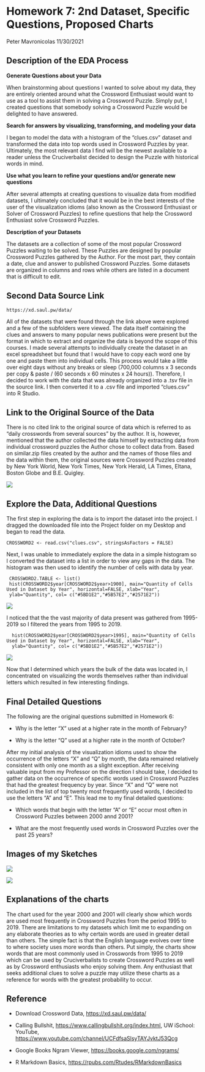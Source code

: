 Homework 7: 2nd Dataset, Specific Questions, Proposed Charts
================
Peter Mavronicolas
11/30/2021

## Description of the EDA Process

**Generate Questions about your Data**

When brainstorming about questions I wanted to solve about my data, they
are entirely oriented around what the Crossword Enthusiast would want to
use as a tool to assist them in solving a Crossword Puzzle. Simply put,
I created questions that somebody solving a Crossword Puzzle would be
delighted to have answered.

**Search for answers by visualizing, transforming, and modeling your
data**

I began to model the data with a histogram of the “clues.csv” dataset
and transformed the data into top words used in Crossword Puzzles by
year. Ultimately, the most relevant data I find will be the newest
available to a reader unless the Cruciverbalist decided to design the
Puzzle with historical words in mind.

**Use what you learn to refine your questions and/or generate new
questions**

After several attempts at creating questions to visualize data from
modified datasets, I ultimately concluded that it would be in the best
interests of the user of the visualization idioms (also known as the
Crossword Enthusiast or Solver of Crossword Puzzles) to refine questions
that help the Crossword Enthusiast solve Crossword Puzzles.

**Description of your Datasets**

The datasets are a collection of some of the most popular Crossword
Puzzles waiting to be solved. These Puzzles are designed by popular
Crossword Puzzles gathered by the Author. For the most part, they
contain a date, clue and answer to published Crossword Puzzles. Some
datasets are organized in columns and rows while others are listed in a
document that is difficult to edit.

## Second Data Source Link

    https://xd.saul.pw/data/

All of the datasets that were found through the link above were explored
and a few of the subfolders were viewed. The data itself containing the
clues and answers to many popular news publications were present but the
format in which to extract and organize the data is beyond the scope of
this courses. I made several attempts to individually create the dataset
in an excel spreadsheet but found that I would have to copy each word
one by one and paste them into individual cells. This process would take
a little over eight days without any breaks or sleep (700,000 columns x
3 seconds per copy & paste / (60 seconds x 60 minutes x 24 hours)).
Therefore, I decided to work with the data that was already organized
into a .tsv file in the source link. I then converted it to a .csv file
and imported “clues.csv” into R Studio.

## Link to the Original Source of the Data

There is no cited link to the original source of data which is referred
to as “daily crosswords from several sources” by the author. It is,
however, mentioned that the author collected the data himself by
extracting data from individual crossword puzzles the Author chose to
collect data from. Based on similar.zip files created by the author and
the names of those files and the data within them, the original sources
were Crossword Puzzles created by New York World, New York Times, New
York Herald, LA Times, Eltana, Boston Globe and B.E. Quigley.

![](Crossword_Files.png)

## Explore the Data, Additional Questions

The first step in exploring the data is to import the dataset into the
project. I dragged the downloaded file into the Project folder on my
Desktop and began to read the data.

    CROSSWORD2 <- read.csv("clues.csv", stringsAsFactors = FALSE)

Next, I was unable to immediately explore the data in a simple histogram
so I converted the dataset into a list in order to view any gaps in the
data. The histogram was then used to identify the number of cells with
data by year.

     CROSSWORD2.TABLE <- list()
     hist(CROSSWORD2$year[CROSSWORD2$year>1900], main="Quantity of Cells Used in Dataset by Year", horizontal=FALSE, xlab="Year",     
     ylab="Quantity", col= c("#5BD1E2","#5B57E2","#2571E2"))

![](histogram_unfiltered.png)

I noticed that the the vast majority of data present was gathered from
1995-2019 so I filtered the years from 1995 to 2019.

      hist(CROSSWORD2$year[CROSSWORD2$year>1995], main="Quantity of Cells Used in Dataset by Year", horizontal=FALSE, xlab="Year", 
      ylab="Quantity", col= c("#5BD1E2","#5B57E2","#2571E2"))

![](histogram_filtered.png)

Now that I determined which years the bulk of the data was located in, I
concentrated on visualizing the words themselves rather than individual
letters which resulted in few interesting findings.

## Final Detailed Questions

The following are the original questions submitted in Homework 6:

-   Why is the letter “X” used at a higher rate in the month of
    February?

-   Why is the letter “Q” used at a higher rate in the month of October?

After my initial analysis of the visualization idioms used to show the
occurrence of the letters “X” and “Q” by month, the data remained
relatively consistent with only one month as a slight exception. After
receiving valuable input from my Professor on the direction I should
take, I decided to gather data on the occurrence of specific words used
in Crossword Puzzles that had the greatest frequency by year. Since “X”
and “Q” were not included in the list of top twenty most frequently used
words, I decided to use the letters “A” and “E”. This lead me to my
final detailed questions:

-   Which words that begin with the letter “A” or “E” occur most often
    in Crossword Puzzles between 2000 annd 2001?

-   What are the most frequently used words in Crossword Puzzles over
    the past 25 years?

## Images of my Sketches

![](MostFrequentWords_2000.png)

![](MostFrequent25Years.png)

## Explanations of the charts

The chart used for the year 2000 and 2001 will clearly show which words
are used most frequently in Crossword Puzzles from the period 1995 to
2019. There are limitations to my datasets which limit me to expanding
on any elaborate theories as to why certain words are used in greater
detail than others. The simple fact is that the English language evolves
over time to where society uses more words than others. Put simply, the
charts show words that are most commonly used in Crosswords from 1995 to
2019 which can be used by Cruciverbalists to create Crossword Puzzles as
well as by Crossword enthusiasts who enjoy solving them. Any enthusiast
that seeks additional clues to solve a puzzle may utilize these charts
as a reference for words with the greatest probability to occur.

## Reference

-   Download Crossword Data, <https://xd.saul.pw/data/>

-   Calling Bullshit, <https://www.callingbullshit.org/index.html>, UW
    iSchool: YouTube,
    <https://www.youtube.com/channel/UCFdfsaSlsyTAYJvktJ53Qcg>

-   Google Books Ngram Viewer, <https://books.google.com/ngrams/>

-   R Markdown Basics, <https://rpubs.com/Rtudes/RMarkdownBasics>
 
